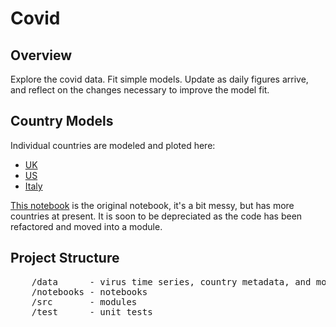 # Covid
## Overview
Explore the covid data. Fit simple models. Update as daily figures arrive, and reflect on the changes necessary to improve the model fit.

## Country Models
Individual countries are modeled and ploted here:

* [UK](notebooks/UK.ipynb)
* [US](notebooks/US.ipynb)
* [Italy](notebooks/Italy.ipynb)

[This notebook](notebooks/covid.ipynb) is the original notebook, it's a bit messy, but has more countries at present. It is soon to be depreciated as the code has been refactored and moved into a module.


## Project Structure

<pre>
    /data      - virus time series, country metadata, and model paramater values
    /notebooks - notebooks
    /src       - modules
    /test      - unit tests
</pre>
